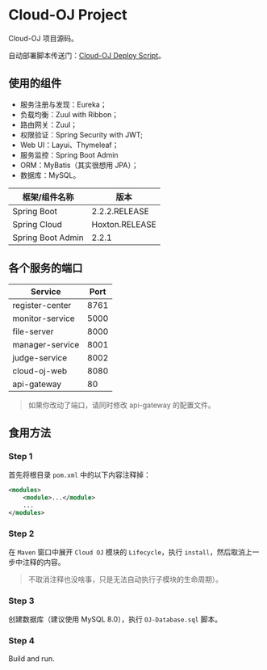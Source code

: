 # Cloud-OJ Project

Cloud-OJ 项目源码。

自动部署脚本传送门：[Cloud-OJ Deploy Script](https://github.com/imcloudfloating/Cloud-OJ-Docker)。

## 使用的组件

- 服务注册与发现：Eureka；
- 负载均衡：Zuul with Ribbon；
- 路由网关：Zuul；
- 权限验证：Spring Security with JWT;
- Web UI：Layui、Thymeleaf；
- 服务监控：Spring Boot Admin
- ORM：MyBatis（其实很想用 JPA）；
- 数据库：MySQL。

框架/组件名称        | 版本
-------------------|-----------------
Spring Boot        | 2.2.2.RELEASE
Spring Cloud       | Hoxton.RELEASE
Spring Boot Admin  | 2.2.1

## 各个服务的端口

Service         | Port
----------------|-----------
register-center | 8761      
monitor-service | 5000   
file-server     | 8000         
manager-service | 8001      
judge-service   | 8002     
cloud-oj-web    | 8080     
api-gateway     | 80          

> 如果你改动了端口，请同时修改 api-gateway 的配置文件。

## 食用方法

### Step 1

首先将根目录 `pom.xml` 中的以下内容注释掉：

```xml
<modules>
    <module>...</module>
    ...
</modules>
```

### Step 2

在 `Maven` 窗口中展开 `Cloud OJ` 模块的 `Lifecycle`，执行 `install`，然后取消上一步中注释的内容。

> 不取消注释也没啥事，只是无法自动执行子模块的生命周期）。

### Step 3

创建数据库（建议使用 MySQL 8.0），执行 `OJ-Database.sql` 脚本。

### Step 4

Build and run.